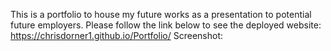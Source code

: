 This is a portfolio to house my future works as a presentation to potential future employers. Please follow the link below to see the deployed website:
https://chrisdorner1.github.io/Portfolio/
Screenshot:
